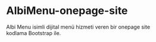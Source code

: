 # AlbiMenu-onepage-site
Albi Menu isimli dijital menü hizmeti veren bir onepage site kodlama Bootstrap ile.
